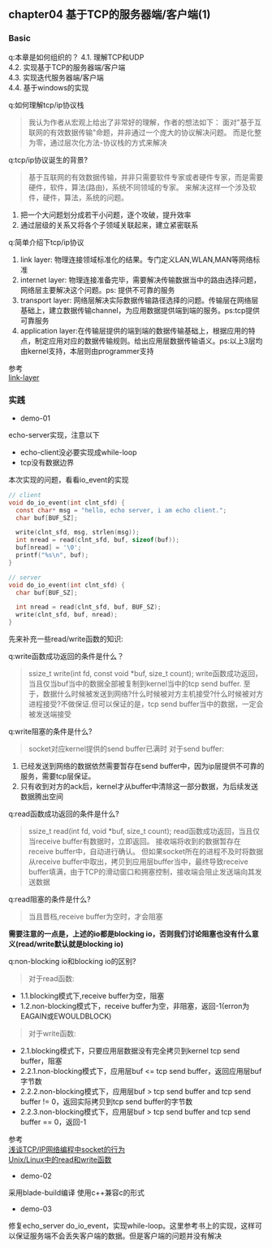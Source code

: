 ## chapter04 基于TCP的服务器端/客户端(1)

### Basic

q:本章是如何组织的？
4.1. 理解TCP和UDP<br>
4.2. 实现基于TCP的服务器端/客户端<br>
4.3. 实现迭代服务器端/客户端<br>
4.4. 基于windows的实现<br>

q:如何理解tcp/ip协议栈
>我认为作者从宏观上给出了非常好的理解，作者的想法如下：
面对"基于互联网的有效数据传输"命题，并非通过一个庞大的协议解决问题。
而是化整为零，通过层次化方法-协议栈的方式来解决

q:tcp/ip协议诞生的背景?
>基于互联网的有效数据传输，并非只需要软件专家或者硬件专家，而是需要硬件，软件，算法(路由)，系统不同领域的专家。
来解决这样一个涉及软件，硬件，算法，系统的问题。
1. 把一个大问题划分成若干小问题，逐个攻破，提升效率
2. 通过层级的关系又将各个子领域关联起来，建立紧密联系

q:简单介绍下tcp/ip协议
1. link layer: 物理连接领域标准化的结果。专门定义LAN,WLAN,MAN等网络标准
2. internet layer: 物理连接准备完毕，需要解决传输数据当中的路由选择问题，网络层主要解决这个问题。ps: 提供不可靠的服务
3. transport layer: 网络层解决实际数据传输路径选择的问题。传输层在网络层基础上，建立数据传输channel，为应用数据提供端到端的服务。ps:tcp提供可靠服务
4. application layer:在传输层提供的端到端的数据传输基础上，根据应用的特点，制定应用对应的数据传输规则。给出应用层数据传输语义。ps:以上3层均由kernel支持，本层则由programmer支持

参考<br>
[link-layer](https://en.wikipedia.org/wiki/Internet_protocol_suite#Link_layer)

### 实践

- demo-01

echo-server实现，注意以下
- echo-client没必要实现成while-loop
- tcp没有数据边界

本次实现的问题，看看io_event的实现
```c
// client
void do_io_event(int clnt_sfd) {
  const char* msg = "hello, echo server, i am echo client.";
  char buf[BUF_SZ];

  write(clnt_sfd, msg, strlen(msg));
  int nread = read(clnt_sfd, buf, sizeof(buf));
  buf[nread] = '\0';
  printf("%s\n", buf);
}

// server
void do_io_event(int clnt_sfd) {
  char buf[BUF_SZ];

  int nread = read(clnt_sfd, buf, BUF_SZ);
  write(clnt_sfd, buf, nread);
}
```

先来补充一些read/write函数的知识:

q:write函数成功返回的条件是什么？
>ssize_t write(int fd, const void *buf, size_t count);
write函数成功返回，当且仅当buf当中的数据全部被复制到kernel当中的tcp send buffer.
至于，数据什么时候被发送到网络?什么时候被对方主机接受?什么时候被对方进程接受?不做保证.但可以保证的是，tcp send buffer当中的数据，一定会被发送端接受
>
q:write阻塞的条件是什么?
>socket对应kernel提供的send buffer已满时
对于send buffer:
1. 已经发送到网络的数据依然需要暂存在send buffer中，因为ip层提供不可靠的服务，需要tcp层保证。
2. 只有收到对方的ack后，kernel才从buffer中清除这一部分数据，为后续发送数据腾出空间

q:read函数成功返回的条件是什么?
>ssize_t read(int fd, void *buf, size_t count);
read函数成功返回，当且仅当receive buffer有数据时，立即返回。
接收端将收到的数据暂存在receive buffer中，自动进行确认。
但如果socket所在的进程不及时将数据从receive buffer中取出，拷贝到应用层buffer当中，最终导致receive buffer填满，由于TCP的滑动窗口和拥塞控制，接收端会阻止发送端向其发送数据

q:read阻塞的条件是什么?
>当且晋档,receive buffer为空时，才会阻塞

**需要注意的一点是，上述的io都是blocking io，否则我们讨论阻塞也没有什么意义(read/write默认就是blocking io)**<br>

q:non-blocking io和blocking io的区别?
>对于read函数:
- 1.1.blocking模式下,receive buffer为空，阻塞
- 1.2.non-blocking模式下，receive buffer为空，非阻塞，返回-1(erron为EAGAIN或EWOULDBLOCK)
>对于write函数:
- 2.1.blocking模式下，只要应用层数据没有完全拷贝到kernel tcp send buffer，阻塞
- 2.2.1.non-blocking模式下，应用层buf <= tcp send buffer，返回应用层buf字节数
- 2.2.2.non-blocking模式下，应用层buf > tcp send buffer and tcp send buffer != 0，返回实际拷贝到tcp send buffer的字节数
- 2.2.3.non-blocking模式下，应用层buf > tcp send buffer and tcp send buffer == 0，返回-1

参考<br>
[浅谈TCP/IP网络编程中socket的行为](https://www.cnblogs.com/promise6522/archive/2012/03/03/2377935.html)<br>
[Unix/Linux中的read和write函数](https://www.cnblogs.com/xiehongfeng100/p/4619451.html)

- demo-02

采用blade-build编译 使用c++兼容c的形式

- demo-03

修复echo_server do_io_event，实现while-loop。这里参考书上的实现，这样可以保证服务端不会丢失客户端的数据。但是客户端的问题并没有解决